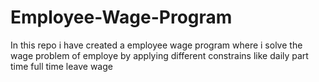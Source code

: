 # Employee-Wage-Program
In this repo i have created a employee wage program where i solve the wage problem of employe by applying different constrains like daily part time full time leave wage
